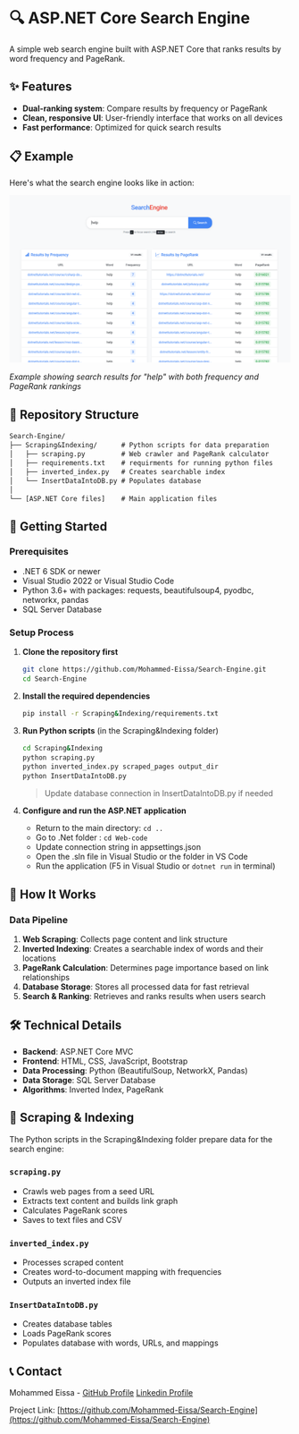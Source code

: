 # 🔍 ASP.NET Core Search Engine

A simple web search engine built with ASP.NET Core that ranks results by word frequency and PageRank.

## ✨ Features

- **Dual-ranking system**: Compare results by frequency or PageRank
- **Clean, responsive UI**: User-friendly interface that works on all devices
- **Fast performance**: Optimized for quick search results

## 📋 Example

Here's what the search engine looks like in action:

![Search Engine Example](https://github.com/Mohammed-Eissa/Search-Engine/raw/main/search-example.png)

*Example showing search results for "help" with both frequency and PageRank rankings*

## 📁 Repository Structure

```
Search-Engine/
├── Scraping&Indexing/      # Python scripts for data preparation
│   ├── scraping.py         # Web crawler and PageRank calculator
│	├── requirements.txt    # requirments for running python files
│   ├── inverted_index.py   # Creates searchable index
│   └── InsertDataIntoDB.py # Populates database
│
└── [ASP.NET Core files]    # Main application files
```

## 🚀 Getting Started

### Prerequisites

- .NET 6 SDK or newer
- Visual Studio 2022 or Visual Studio Code
- Python 3.6+ with packages: requests, beautifulsoup4, pyodbc, networkx, pandas
- SQL Server Database

### Setup Process

1. **Clone the repository first**
   ```bash
   git clone https://github.com/Mohammed-Eissa/Search-Engine.git
   cd Search-Engine
   ```
   
2. **Install the required dependencies**
	```bash
   pip install -r Scraping&Indexing/requirements.txt
   ```

3. **Run Python scripts** (in the Scraping&Indexing folder)
   ```bash
   cd Scraping&Indexing
   python scraping.py
   python inverted_index.py scraped_pages output_dir
   python InsertDataIntoDB.py
   ```
   > Update database connection in InsertDataIntoDB.py if needed

4. **Configure and run the ASP.NET application**
   - Return to the main directory: `cd ..`
   - Go to .Net folder : `cd Web-code`
   - Update connection string in appsettings.json
   - Open the .sln file in Visual Studio or the folder in VS Code
   - Run the application (F5 in Visual Studio or `dotnet run` in terminal)

## 🧠 How It Works

### Data Pipeline

1. **Web Scraping**: Collects page content and link structure
2. **Inverted Indexing**: Creates a searchable index of words and their locations
3. **PageRank Calculation**: Determines page importance based on link relationships
4. **Database Storage**: Stores all processed data for fast retrieval
5. **Search & Ranking**: Retrieves and ranks results when users search

## 🛠️ Technical Details

- **Backend**: ASP.NET Core MVC
- **Frontend**: HTML, CSS, JavaScript, Bootstrap
- **Data Processing**: Python (BeautifulSoup, NetworkX, Pandas)
- **Data Storage**: SQL Server Database
- **Algorithms**: Inverted Index, PageRank

## 📝 Scraping & Indexing

The Python scripts in the Scraping&Indexing folder prepare data for the search engine:

### `scraping.py`
- Crawls web pages from a seed URL
- Extracts text content and builds link graph
- Calculates PageRank scores
- Saves to text files and CSV

### `inverted_index.py`
- Processes scraped content
- Creates word-to-document mapping with frequencies
- Outputs an inverted index file

### `InsertDataIntoDB.py`
- Creates database tables
- Loads PageRank scores
- Populates database with words, URLs, and mappings

## 📞 Contact

Mohammed Eissa - [GitHub Profile](https://github.com/Mohammed-Eissa)
                 [Linkedin Profile](https://www.linkedin.com/in/mohamed-eissa-80a298264/)

Project Link: [https://github.com/Mohammed-Eissa/Search-Engine](https://github.com/Mohammed-Eissa/Search-Engine)
